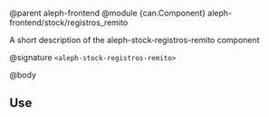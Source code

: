@parent aleph-frontend
@module {can.Component} aleph-frontend/stock/registros_remito <aleph-stock-registros-remito>

A short description of the aleph-stock-registros-remito component

@signature `<aleph-stock-registros-remito>`

@body

## Use

